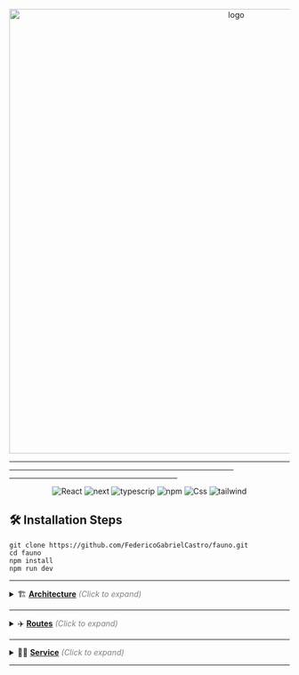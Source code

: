 <p align="center">
    <img width=800 src="https://i.pinimg.com/originals/3d/3f/3f/3d3f3f0dd1da8401f90e775eb8325b49.gif" alt="logo" />
</p>

<hr width="100%"/>
<hr width="80%"/>
<hr width="60%"/>

<p align="center">
    <img src="https://img.shields.io/badge/React-20232A?style=for-the-badge&logo=react&logoColor=61DAFB" alt="React"/>
    <img src="https://img.shields.io/badge/next.js-000000?style=for-the-badge&logo=nextdotjs&logoColor=white" alt="next"/>
    <img src="https://img.shields.io/badge/TypeScript-007ACC?style=for-the-badge&logo=typescript&logoColor=white" alt="typescrip"/>
    <img src="https://img.shields.io/badge/npm-CB3837?style=for-the-badge&logo=npm&logoColor=white" alt="npm"/>
    <img src="https://img.shields.io/badge/CSS3-1572B6?style=for-the-badge&logo=css3&logoColor=white" alt="Css"/>
    <img src="https://img.shields.io/badge/Tailwind_CSS-38B2AC?style=for-the-badge&logo=tailwind-css&logoColor=white" alt="tailwind"/>
</p>

## 🛠️ Installation Steps

    git clone https://github.com/FedericoGabrielCastro/fauno.git
    cd fauno
    npm install
    npm run dev

---

<details>
<summary> 🏗️ <b><u>Architecture</u></b> <i style="color:gray">(Click to expand)</i> </summary>

-   📁[app/](src/) <i style="color:gray"> Contains all folders</i>
    -   📁[components/](src/components/) <i style="color:gray"> Contains the reusable components of the project.</i>
    -   📁[views/](src/views/) <i style="color:gray"> Contains view components that represent different pages or main sections of the application.</i>
    -   📁[service/](src/service/) <i style="color:gray"> Contains files related to external services or network communication, such as functions for making API requests or managing authentication.</i>
    -   📁[styles/](src/styles/) <i style="color:gray"> Contains files related to style configuration and global styles of the application.</i>
    -   📁[layout/](src/layout/) <i style="color:gray"> Contains page layout components that define the structure and organization of elements in the interface. (main, section, nav, footer)</i>

<br>
</details>

---

<details>
<summary> ✈️ <b><u>Routes</u></b> <i style="color:gray">(Click to expand)</i></summary>

-   🔓 Single Page.
    -   📌[/](/src/app/page.tsx) <i style="color:gray"> Home Page. </i>

<br>

</details>

---

<details>
<summary> 🐕‍🦺 <b><u>Service</u></b> <i style="color:gray">(Click to expand)</i> </summary>

-   📁[service/](src/service) <i style="color:gray"> Contains all Api manager</i>
    -   📁[Publications/](src/service/Publications/provider.tsx) <i style="color:gray"> Contains the Provider - JSON placeholder CRUD.</i>
        -   📁[useContextProvider/](src/service/Publications/hooks/useContextProvider/index.tsx) <i style="color:gray"> Enable to use Provider Publications.</i>
        -   📁[useFetchPublications/](src/service/Publications/hooks/useFetchPublications/index.tsx) <i style="color:gray"> GET - get publications.</i>
        -   📁[usePostPublications/](src/service/Publications/hooks/usePostPublications/index.tsx) <i style="color:gray"> POST - post publications.</i>
        -   📁[useUpdatePublications/](src/service/Publications/hooks/useUpdatePublications/index.tsx) <i style="color:gray"> PUT - put publications.</i>

<br>
</details>

---
